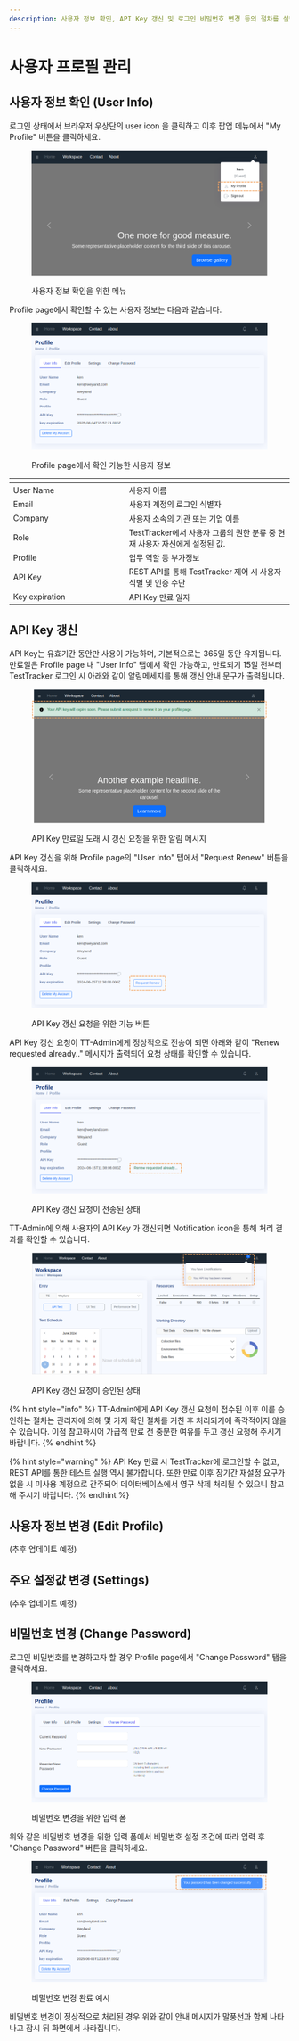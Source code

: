 ```yaml
---
description: 사용자 정보 확인, API Key 갱신 및 로그인 비밀번호 변경 등의 절차를 설명합니다.
---
```


# 사용자 프로필 관리

## 사용자 정보 확인 (User Info)

로그인 상태에서 브라우저 우상단의 user icon 을 클릭하고 이후 팝업 메뉴에서 "My Profile" 버튼을 클릭하세요.

<figure><img src="../.gitbook/assets/image (5) (1) (1).png" alt=""><figcaption><p>사용자 정보 확인을 위한 메뉴</p></figcaption></figure>



Profile page에서 확인할 수 있는 사용자 정보는 다음과 같습니다.

<figure><img src="../.gitbook/assets/image (5) (1).png" alt=""><figcaption><p>Profile page에서 확인 가능한 사용자 정보</p></figcaption></figure>

<table data-header-hidden><thead><tr><th width="194"></th><th></th></tr></thead><tbody><tr><td>User Name</td><td>사용자 이름</td></tr><tr><td>Email</td><td>사용자 계정의 로그인 식별자</td></tr><tr><td>Company</td><td>사용자 소속의 기관 또는 기업 이름</td></tr><tr><td>Role</td><td>TestTracker에서 사용자 그룹의 권한 분류 중 현재 사용자 자신에게 설정된 값.</td></tr><tr><td>Profile</td><td>업무 역할 등 부가정보</td></tr><tr><td>API Key</td><td>REST API를 통해 TestTracker 제어 시 사용자 식별 및 인증 수단</td></tr><tr><td>Key expiration</td><td>API Key 만료 일자</td></tr></tbody></table>



## API Key 갱신

API Key는 유효기간 동안만 사용이 가능하며, 기본적으로는 365일 동안 유지됩니다. 만료일은 Profile page 내 "User Info" 탭에서 확인 가능하고, 만료되기 15일 전부터 TestTracker 로그인 시 아래와 같이 알림메세지를 통해 갱신 안내 문구가 출력됩니다.

<figure><img src="../.gitbook/assets/image (2) (1) (1) (1) (1) (1).png" alt=""><figcaption><p>API Key 만료일 도래 시 갱신 요청을 위한 알림 메시지</p></figcaption></figure>



API Key 갱신을 위해 Profile page의 "User Info" 탭에서 "Request Renew" 버튼을 클릭하세요.

<figure><img src="../.gitbook/assets/image (1) (1) (1) (1) (1) (1) (1) (1) (1) (1) (1).png" alt=""><figcaption><p>API Key 갱신 요청을 위한 기능 버튼</p></figcaption></figure>



API Key 갱신 요청이 TT-Admin에게 정상적으로 전송이 되면 아래와 같이 "Renew requested already.." 메시지가 출력되어 요청 상태를 확인할 수 있습니다.

<figure><img src="../.gitbook/assets/image (3) (1) (1) (1).png" alt=""><figcaption><p>API Key 갱신 요청이 전송된 상태</p></figcaption></figure>



TT-Admin에 의해 사용자의 API Key 가 갱신되면 Notification icon을 통해 처리 결과를 확인할 수 있습니다.

<figure><img src="../.gitbook/assets/image (2) (1) (1).png" alt=""><figcaption><p>API Key 갱신 요청이 승인된 상태</p></figcaption></figure>



{% hint style="info" %}
TT-Admin에게 API Key 갱신 요청이 접수된 이후 이를 승인하는 절차는 관리자에 의해 몇 가지 확인 절차를 거친 후 처리되기에 즉각적이지 않을 수 있습니다. 이점 참고하시어 가급적 만료 전 충분한 여유를 두고 갱신 요청해 주시기 바랍니다.
{% endhint %}

{% hint style="warning" %}
API Key 만료 시 TestTracker에 로그인할 수 없고, REST API를 통한 테스트 실행 역시 불가합니다. 또한 만료 이후 장기간 재설정 요구가 없을 시 미사용 계정으로 간주되어 데이터베이스에서 영구 삭제 처리될 수 있으니 참고해 주시기 바랍니다.
{% endhint %}



## 사용자 정보 변경 (Edit Profile)

(추후 업데이트 예정)



## 주요 설정값 변경 (Settings)

(추후 업데이트 예정)



## 비밀번호 변경 (Change Password)

로그인 비밀번호를 변경하고자 할 경우 Profile page에서 "Change Password" 탭을 클릭하세요.&#x20;

<figure><img src="../.gitbook/assets/image (7) (1).png" alt=""><figcaption><p>비밀번호 변경을 위한 입력 폼</p></figcaption></figure>

위와 같은 비밀번호 변경을 위한 입력 폼에서 비밀번호 설정 조건에 따라 입력 후 "Change Password" 버튼을 클릭하세요.



<figure><img src="../.gitbook/assets/image (13) (1).png" alt=""><figcaption><p>비밀번호 변경 완료 예시</p></figcaption></figure>

비밀번호 변경이 정상적으로 처리된 경우 위와 같이 안내 메시지가 말풍선과 함께 나타나고 잠시 뒤 화면에서 사라집니다.

